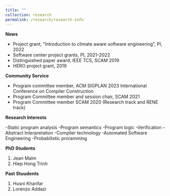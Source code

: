```yaml
---
title: ""
collection: research
permalink: /research/research-info
---
```


**News**
- Project grant, “Introduction to climate aware software engineering”, PI, 2022 
- Software center project grants, PI, 2021-2022
- Distinguished paper award, IEEE TCS, SCAM 2019
- HERO project grant, 2019

**Community Service**
- Program committee member, ACM SIGPLAN 2023 International Conference on Compiler Construction
- Program Committee member and session chair, SCAM 2021
- Program Committee member SCAM 2020 (Research track and RENE track)

**Research Interests**

-Static program analysis
-Program semantics
-Program logic
-Verification
-Abstract Interpretation
-Compiler technology
-Automated Software Engineering
-Probabilistic proramming

**PhD Students**
1. Jean Malm
2. Hiep Hong Trinh

**Past Stuudents**
1. Husni Khanfar
2. Lorenzo Addazi

